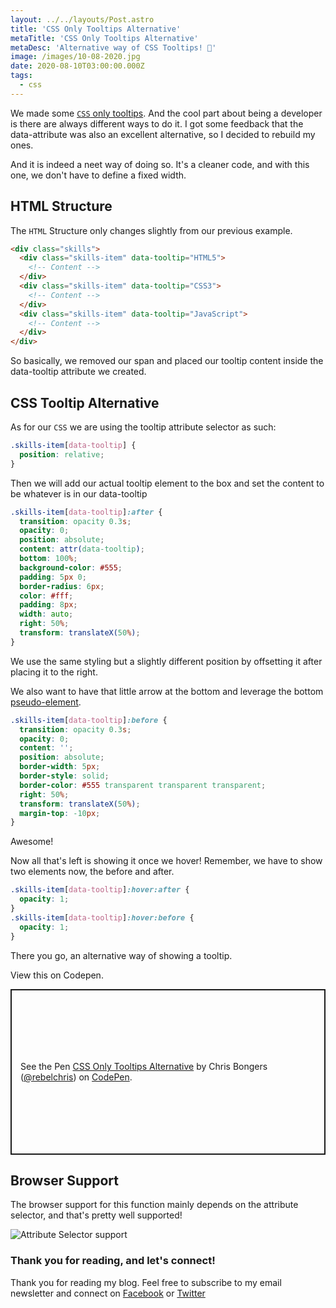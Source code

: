 ```yaml
---
layout: ../../layouts/Post.astro
title: 'CSS Only Tooltips Alternative'
metaTitle: 'CSS Only Tooltips Alternative'
metaDesc: 'Alternative way of CSS Tooltips! 🤩'
image: /images/10-08-2020.jpg
date: 2020-08-10T03:00:00.000Z
tags:
  - css
---
```


We made some [`CSS` only tooltips](https://daily-dev-tips.com/posts/css-only-tooltips/). And the cool part about being a developer is there are always different ways to do it. I got some feedback that the data-attribute was also an excellent alternative, so I decided to rebuild my ones.

And it is indeed a neet way of doing so. It's a cleaner code, and with this one, we don't have to define a fixed width.

## HTML Structure

The `HTML` Structure only changes slightly from our previous example.

```html
<div class="skills">
  <div class="skills-item" data-tooltip="HTML5">
    <!-- Content -->
  </div>
  <div class="skills-item" data-tooltip="CSS3">
    <!-- Content -->
  </div>
  <div class="skills-item" data-tooltip="JavaScript">
    <!-- Content -->
  </div>
</div>
```

So basically, we removed our span and placed our tooltip content inside the data-tooltip attribute we created.

## CSS Tooltip Alternative

As for our `CSS` we are using the tooltip attribute selector as such:

```css
.skills-item[data-tooltip] {
  position: relative;
}
```

Then we will add our actual tooltip element to the box and set the content to be whatever is in our data-tooltip

```css
.skills-item[data-tooltip]:after {
  transition: opacity 0.3s;
  opacity: 0;
  position: absolute;
  content: attr(data-tooltip);
  bottom: 100%;
  background-color: #555;
  padding: 5px 0;
  border-radius: 6px;
  color: #fff;
  padding: 8px;
  width: auto;
  right: 50%;
  transform: translateX(50%);
}
```

We use the same styling but a slightly different position by offsetting it after placing it to the right.

We also want to have that little arrow at the bottom and leverage the bottom [pseudo-element](https://daily-dev-tips.com/posts/css-pseudo-elements/).

```css
.skills-item[data-tooltip]:before {
  transition: opacity 0.3s;
  opacity: 0;
  content: '';
  position: absolute;
  border-width: 5px;
  border-style: solid;
  border-color: #555 transparent transparent transparent;
  right: 50%;
  transform: translateX(50%);
  margin-top: -10px;
}
```

Awesome!

Now all that's left is showing it once we hover! Remember, we have to show two elements now, the before and after.

```css
.skills-item[data-tooltip]:hover:after {
  opacity: 1;
}
.skills-item[data-tooltip]:hover:before {
  opacity: 1;
}
```

There you go, an alternative way of showing a tooltip.

View this on Codepen.

<p class="codepen" data-height="265" data-theme-id="dark" data-default-tab="html,result" data-user="rebelchris" data-slug-hash="jOqPmrN" style="height: 265px; box-sizing: border-box; display: flex; align-items: center; justify-content: center; border: 2px solid; margin: 1em 0; padding: 1em;" data-pen-title="CSS Only Tooltips Alternative">
  <span>See the Pen <a href="https://codepen.io/rebelchris/pen/jOqPmrN">
  CSS Only Tooltips Alternative</a> by Chris Bongers (<a href="https://codepen.io/rebelchris">@rebelchris</a>)
  on <a href="https://codepen.io">CodePen</a>.</span>
</p>
<script async src="https://static.codepen.io/assets/embed/ei.js"></script>

## Browser Support

The browser support for this function mainly depends on the attribute selector, and that's pretty well supported!

![Attribute Selector support](https://caniuse.bitsofco.de/static/v1/mdn-css__selectors__attribute-1596989446622.png)

### Thank you for reading, and let's connect!

Thank you for reading my blog. Feel free to subscribe to my email newsletter and connect on [Facebook](https://www.facebook.com/DailyDevTipsBlog) or [Twitter](https://twitter.com/DailyDevTips1)
